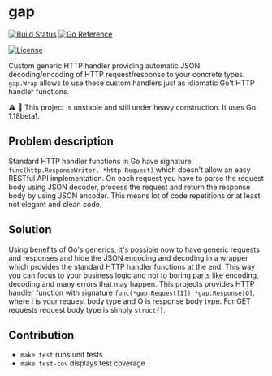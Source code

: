 # gap

[![Build Status](https://github.com/ectobit/gap/workflows/check/badge.svg)](https://github.com/ectobit/gap/actions)
[![Go Reference](https://pkg.go.dev/badge/go.ectobit.com/gap.svg)](https://pkg.go.dev/go.ectobit.com/gap)

<!-- [![Go Report](https://goreportcard.com/badge/go.ectobit.com/gap)](https://goreportcard.com/report/go.ectobit.com/gap) -->

[![License](https://img.shields.io/badge/license-BSD--2--Clause--Patent-orange.svg)](https://github.com/ectobit/gap/blob/main/LICENSE)

Custom generic HTTP handler providing automatic JSON decoding/encoding of HTTP request/response to your concrete types. `gap.Wrap` allows to use these custom handlers just as idiomatic Go't HTTP handler functions.

:warning: :construction: This project is unstable and still under heavy construction. It uses Go 1.18beta1.

## Problem description

Standard HTTP handler functions in Go have signature `func(http.ResponseWriter, *http.Request)` which doesn't allow an easy RESTful API implementation. On each request you have to parse the request body using JSON decoder, process the request and return the response body by using JSON encoder. This means lot of code repetitions or at least not elegant and clean code.

## Solution

Using benefits of Go's generics, it's possible now to have generic requests and responses and hide the JSON encoding and decoding in a wrapper which provides the standard HTTP handler functions at the end. This way you can focus to your business logic and not to boring parts like encoding, decoding and many errors that may happen. This projects provides HTTP handler function with signature `func(*gap.Request[I]) *gap.Response[O]`, where I is your request body type and O is response body type. For GET requests request body type is simply `struct{}`.

## Contribution

- `make test` runs unit tests
- `make test-cov` displays test coverage
